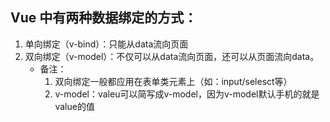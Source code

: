 ## Vue 中有两种数据绑定的方式：

1. 单向绑定（v-bind）：只能从data流向页面
2. 双向绑定（v-model）：不仅可以从data流向页面，还可以从页面流向data。
   - 备注：
     1. 双向绑定一般都应用在表单类元素上（如：input/selesct等）
     2. v-model：valeu可以简写成v-model，因为v-model默认手机的就是value的值